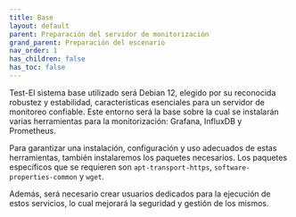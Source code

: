 ```yaml
---
title: Base
layout: default
parent: Preparación del servidor de monitorización
grand_parent: Preparación del escenario
nav_order: 1
has_children: false
has_toc: false
---
```


Test-El sistema base utilizado será Debian 12, elegido por su reconocida robustez y estabilidad, características esenciales para un servidor de monitoreo confiable. Este entorno será la base sobre la cual se instalarán varias herramientas para la monitorización: Grafana, InfluxDB y Prometheus.

Para garantizar una instalación, configuración y uso adecuados de estas herramientas, también instalaremos los paquetes necesarios. Los paquetes específicos que se requieren son `apt-transport-https`, `software-properties-common` y `wget`.

Además, será necesario crear usuarios dedicados para la ejecución de estos servicios, lo cual mejorará la seguridad y gestión de los mismos.